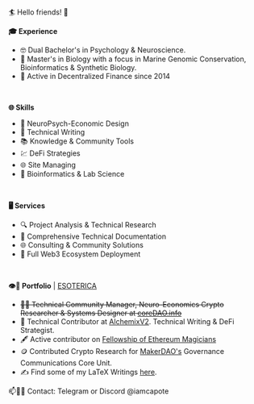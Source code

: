 🏄 Hello friends! 🤙
</br>

**🎓 Experience** </br>
- 🤓 Dual Bachelor's in Psychology & Neuroscience.</br>
- 🧬 Master's in Biology with a focus in Marine Genomic Conservation, Bioinformatics & Synthetic Biology.</br>
- 🌱 Active in Decentralized Finance since 2014 </br>

</br>

**🌐 Skills** </br>
- 🧠 NeuroPsych-Economic Design </br>
- 📝 Technical Writing </br>
- 📚 Knowledge & Community Tools </br>
- 💹 DeFi Strategies </br>
- 🌐 Site Managing </br>
- 🔬 Bioinformatics & Lab Science </br>

</br>

**🖥️ Services** </br>
- 🔍 Project Analysis & Technical Research</br>
- 📝 Comprehensive Technical Documentation</br>
- 🌐 Consulting & Community Solutions</br>
- 🌉 Full Web3 Ecosystem Deployment</br>

</br>

**👁️🔮 Portfolio** | [ESOTERICA](https://esotericalabs.carrd.co/)</br>
- ~~👨‍💻 Technical Community Manager, Neuro-Economics Crypto Researcher & Systems Designer at [coreDAO.info](https://coredao.info/)~~ </br>
- 🧙 Technical Contributor at [AlchemixV2](https://alchemix.fi/). Technical Writing & DeFi Strategist.  </br>
- 🖋️ Active contributor on [Fellowship of Ethereum Magicians](https://ethereum-magicians.org/u/iamcapote/summary) </br>
- 🪙 Contributed Crypto Research for [MakerDAO's](https://makerdao.com/en/) Governance Communications Core Unit. </br>
- ✍️ Find some of my LaTeX Writings [here](https://github.com/iamcapote/LaTeX-Writings).


📫🧗🎣 Contact: Telegram or Discord @iamcapote </br>

